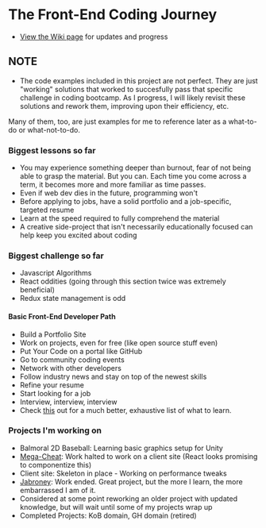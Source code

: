 # The Front-End Coding Journey
* [View the Wiki page](https://github.com/Stryyder/The-Front-End-Coding-Journey/wiki)
for updates and progress

## NOTE
- The code examples included in this project are not perfect. They are just "working" solutions that worked to succesfully pass that specific challenge in coding bootcamp. As I progress, I will likely revisit these solutions and rework them, improving upon their efficiency, etc.

Many of them, too, are just examples for me to reference later as a what-to-do or what-not-to-do.

### Biggest lessons so far
- You may experience something deeper than burnout, fear of not being able to grasp the material. But you can. Each time you come across a term, it becomes more and more familiar as time passes.
- Even if web dev dies in the future, programming won't
- Before applying to jobs, have a solid portfolio and a job-specific, targeted resume
- Learn at the speed required to fully comprehend the material
- A creative side-project that isn't necessarily educationally focused can help keep you excited about coding

### Biggest challenge so far
- Javascript Algorithms
- React oddities (going through this section twice was extremely beneficial)
- Redux state management is odd


#### Basic Front-End Developer Path
- Build a Portfolio Site
- Work on projects, even for free (like open source stuff even)
- Put Your Code on a portal like GitHub
- Go to community coding events
- Network with other developers
- Follow industry news and stay on top of the newest skills
- Refine your resume
- Start looking for a job
- Interview, interview, interview
- Check [this](https://github.com/kamranahmedse/developer-roadmap) out for a much better, exhaustive list of what to learn.

### Projects I'm working on
- Balmoral 2D Baseball: Learning basic graphics setup for Unity
- [Mega-Cheat](https://github.com/Stryyder/Mega-Cheat): Work halted to work on a client site (React looks promising to componentize this) 
- Client site: Skeleton in place - Working on performance tweaks
- [Jabroney](https://github.com/Stryyder/Jabroney): Work ended. Great project, but the more I learn, the more embarrassed I am of it.
- Considered at some point reworking an older project with updated knowledge, but will wait until some of my projects wrap up
- Completed Projects: KoB domain, GH domain (retired)


